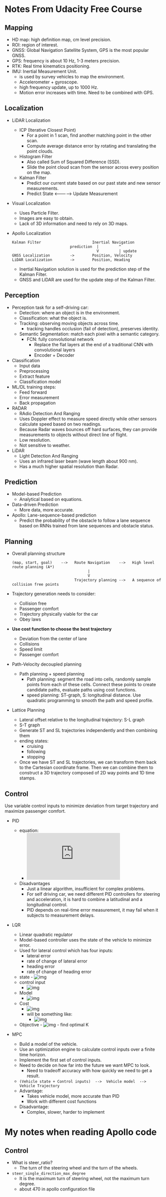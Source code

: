 # Notes From Udacity Free Course
## Mapping
- HD map: high definition map, cm level precision.
- ROI: region of interest.
- GNSS: Global Navigation Satellite System, GPS is the most popular GNSS.
- GPS: frequency is about 10 Hz, 1-3 meters precision.
- RTK: Real time kinematics positioning.
- IMU: Inertial Measurement Unit.
    - is used by survey vehicles to map the environment.
    - Accelerometer + gyroscope.
    - high frequency update, up to 1000 Hz.
    - Motion error increases with time. Need to be combined with GPS.

## Localization
- LiDAR Localization
    - ICP (Iterative Closest Point)
        - For a point in 1 scan, find another matching point in the other scan.
        - Compute average distance error by rotating and translating the point clouds.
    - Histogram Filter
        - Also called Sum of Squared Difference (SSD).
        - Slide the point cloud scan from the sensor across every position on the map.
    - Kalman Filter
        - Predict our current state based on our past state and new sensor measurements.
        - Predict State     <----->    Update Measurement
- Visual Localization
    - Uses Particle Filter.
    - Images are easy to obtain.
    - Lack of 3D information and need to rely on 3D maps.
- Apollo Localization

    ```
    Kalman Filter                       Inertial Navigation  
                              prediction  |         ^  
                                          V         | update
    GNSS Localization         ->        Position, Velocity  
    LiDAR Localization        ->        Position, Heading
    ```
    - Inertial Navigation solution is used for the prediction step of the Kalman Filter.
    - GNSS and LiDAR are used for the update step of the Kalman Filter.

## Perception
- Perception task for a self-driving car:
    - Detection: where an object is in the environment.
    - Classification: what the object is.
    - Tracking: observing moving objects across time.
        - tracking handles occlusion (fail of detection), preserves identity.
    - Semantic Segmentation: match each pixel with a semantic category.
        - FCN: fully convolutional network
            - Replace the flat layers at the end of a traditional CNN with convolutional layers
            - Encoder + Decoder
- Classification
    - Input data
    - Preprocessing
    - Extract feature
    - Classification model
- ML/DL training steps:
    - Feed forward
    - Error measurement
    - Back propagation
- RADAR
    - RAdio Detection And Ranging
    - Uses Doppler effect to measure speed directly while other sensors calculate
     speed based on two readings.
    - Because Radar waves bounces off hard surfaces, they can provide measurements
     to objects without direct line of flight.
    - Low resolution.
    - Not sensitive to weather.
- LiDAR
    - Light Detection And Ranging
    - Uses an infrared laser beam (wave length about 900 nm).
    - Has a much higher spatial resolution than Radar.

## Prediction
- Model-based Prediction
    - Analytical based on equations.
- Data-driven Prediction
    - More data, more accurate.
- Apollo: Lane-sequence-based prediction
    - Predict the probability of the obstacle to follow a lane sequence based on
    RNNs trained from lane sequences and obstacle status.

## Planning
- Overall planning structure

    ```
    (map, start, goal)    -->   Route Navigation    -->   High level route planning (A*)
                                      |
                                      V
                                Trajectory planning -->   A sequence of collision free points
    ```

- Trajectory generation needs to consider:
    - Collision free
    - Passenger comfort
    - Trajectory physically viable for the car
    - Obey laws
-  **Use cost function to choose the best trajectory**
    - Deviation from the center of lane
    - Collisions
    - Speed limit
    - Passenger comfort
- Path-Velocity decoupled planning
    - Path planning + speed planning
        - Path planning: segment the road into cells, randomly sample points from each
        of these cells. Connect these points to create candidate paths, evaluate paths
         using cost functions.
        - speed planning: ST-graph, S: longitudinal distance. Use quadratic programming
        to smooth the path and speed profile.
- Lattice Planning
    - Lateral offset relative to the longitudinal trajectory: S-L graph
    - S-T graph
    - Generate ST and SL trajectories independently and then combining them
    - ending states:
        - cruising
        - following
        - stopping
    - Once we have ST and SL trajectories, we can transform them back to the Cartesian
     coordinate frame. Then we can combine them to construct a 3D trajectory composed
     of 2D way points and 1D time stamps.

## Control
Use variable control inputs to minimize deviation from target trajectory and maximize
passenger comfort.
- PID
    - equation:
        - ![img](http://www.sciweavers.org/tex2img.php?eq=a%20%3D%20-K_pe%20-%20K_i%20%20%5Cint%20e%20dt%20-%20K_d%20%20%5Cfrac%7Bde%7D%7Bdt%7D%20&bc=White&fc=Black&im=jpg&fs=12&ff=mathptmx&edit=0)
    - Disadvantages
        - Just a linear algorithm, insufficient for complex problems.
        - For self driving car, we need different PID controllers for steering and
        acceleration, it is hard to combine a latitudinal and a longitudinal control.
        - PID depends on real-time error measurement, it may fail when it subjects to
         measurement delays.
- LQR
    - Linear quadratic regulator
    - Model-based controller uses the state of the vehicle to minimize error.
    - Used for lateral control which has four inputs:
        - lateral error
        - rate of change of lateral error
        - heading error
        - rate of change of heading error
    - state
          - ![img](images/state.jpg)
    - control input
        - ![img](images/control.png)
    - Model
        - ![img](images/model.jpg)
    - Cost
        - ![img](images/cost.png)
        - will be something like:
            - ![img](images/cost_example.jpg)
    - Objective
          - ![img](images/objective.png)
          - find optimal K



- MPC
    - Build a model of the vehicle.
    - Use an optimization engine to calculate control inputs over a finite time horizon.
    - Implement the first set of control inputs.
    - Need to decide on how far into the future we want MPC to look.
        - Need to tradeoff accuracy with how quickly we need to get a result.
    - `(Vehicle state + Control inputs)  -->  Vehicle model  --> Vehicle Trajectory    `
    - Advantage:
        - Takes vehicle model, more accurate than PID
        - Work with different cost functions
    - Disadvantage:
        - Complex, slower, harder to implement

# My notes when reading Apollo code
## Control
- What is steer_ratio?
    - The turn of the steering wheel and the turn of the wheels.
- `steer_single_direction_max_degree`
    - It is the maximum turn of steering wheel, not the maximum turn degree.
    - about 470 in apollo configuration file
    

